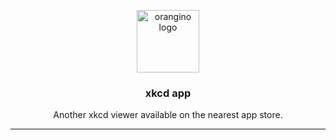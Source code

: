 <p align="center">
  <img alt="orangino logo" src="https://xkcd.com/s/0b7742.png" height="100" />
  <h3 align="center">xkcd app</h3>
  <p align="center">Another xkcd viewer available on the nearest app store.</p>
</p>

---
